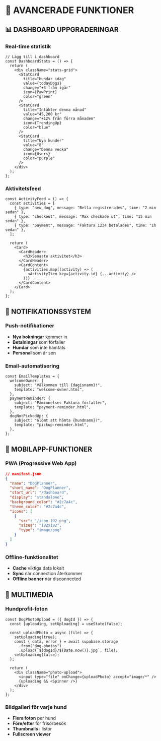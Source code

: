 # 🚀 AVANCERADE FUNKTIONER

## 📊 DASHBOARD UPPGRADERINGAR

### Real-time statistik

```tsx
// Lägg till i dashboard
const DashboardStats = () => {
  return (
    <div className="stats-grid">
      <StatCard
        title="Hundar idag"
        value={todayDogs}
        change="+3 från igår"
        icon={PawPrint}
        color="green"
      />
      <StatCard
        title="Intäkter denna månad"
        value="45,200 kr"
        change="+12% från förra månaden"
        icon={TrendingUp}
        color="blue"
      />
      <StatCard
        title="Nya kunder"
        value="8"
        change="Denna vecka"
        icon={Users}
        color="purple"
      />
    </div>
  );
};
```

### Aktivitetsfeed

```tsx
const ActivityFeed = () => {
  const activities = [
    { type: "new_dog", message: "Bella registrerades", time: "2 min sedan" },
    { type: "checkout", message: "Max checkade ut", time: "15 min sedan" },
    { type: "payment", message: "Faktura 1234 betalades", time: "1h sedan" },
  ];

  return (
    <Card>
      <CardHeader>
        <h3>Senaste aktivitet</h3>
      </CardHeader>
      <CardContent>
        {activities.map((activity) => (
          <ActivityItem key={activity.id} {...activity} />
        ))}
      </CardContent>
    </Card>
  );
};
```

## 🔔 NOTIFIKATIONSSYSTEM

### Push-notifikationer

- **Nya bokningar** kommer in
- **Betalningar** som förfaller
- **Hundar** som inte hämtats
- **Personal** som är sen

### Email-automatisering

```tsx
const EmailTemplates = {
  welcomeOwner: {
    subject: "Välkommen till {dagisnamn}!",
    template: "welcome-owner.html",
  },
  paymentReminder: {
    subject: "Påminnelse: Faktura förfaller",
    template: "payment-reminder.html",
  },
  dogNotPickedUp: {
    subject: "Glömt att hämta {hundnamn}?",
    template: "pickup-reminder.html",
  },
};
```

## 📱 MOBILAPP-FUNKTIONER

### PWA (Progressive Web App)

```json
// manifest.json
{
  "name": "DogPlanner",
  "short_name": "DogPlanner",
  "start_url": "/dashboard",
  "display": "standalone",
  "background_color": "#2c7a4c",
  "theme_color": "#2c7a4c",
  "icons": [
    {
      "src": "/icon-192.png",
      "sizes": "192x192",
      "type": "image/png"
    }
  ]
}
```

### Offline-funktionalitet

- **Cache** viktiga data lokalt
- **Sync** när connection återkommer
- **Offline banner** när disconnected

## 📸 MULTIMEDIA

### Hundprofil-foton

```tsx
const DogPhotoUpload = ({ dogId }) => {
  const [uploading, setUploading] = useState(false);

  const uploadPhoto = async (file) => {
    setUploading(true);
    const { data, error } = await supabase.storage
      .from("dog-photos")
      .upload(`${dogId}/${Date.now()}.jpg`, file);
    setUploading(false);
  };

  return (
    <div className="photo-upload">
      <input type="file" onChange={uploadPhoto} accept="image/*" />
      {uploading && <Spinner />}
    </div>
  );
};
```

### Bildgalleri för varje hund

- **Flera foton** per hund
- **Före/efter** för frisörbesök
- **Thumbnails** i listor
- **Fullscreen viewer**
